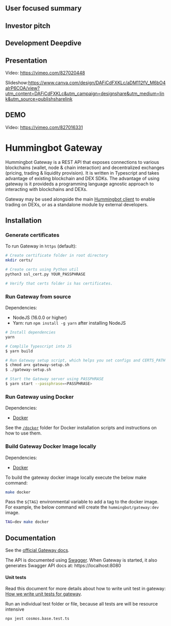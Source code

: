 
## User focused summary


## Investor pitch


## Development Deepdive


## Presentation
Video: https://vimeo.com/827020448

Slideshow:https://www.canva.com/design/DAFiCdFXKLc/aDM112fV_M6bO4alrP6COA/view?utm_content=DAFiCdFXKLc&utm_campaign=designshare&utm_medium=link&utm_source=publishsharelink


## DEMO
Video: https://vimeo.com/827016331




# Hummingbot Gateway

Hummingbot Gateway is a REST API that exposes connections to various blockchains (wallet, node & chain interaction) and decentralized exchanges (pricing, trading & liquidity provision). It is written in Typescript and takes advantage of existing blockchain and DEX SDKs. The advantage of using gateway is it provideds a programming language agnostic approach to interacting with blockchains and DEXs.

Gateway may be used alongside the main [Hummingbot client](https://github.com/hummingbot/hummingbot) to enable trading on DEXs, or as a standalone module by external developers.

## Installation

### Generate certificates

To run Gateway in `https` (default):
```bash
# Create certificate folder in root directory
mkdir certs/

# Create certs using Python util
python3 ssl_cert.py YOUR_PASSPHRASE

# Verify that certs folder is has certificates.
```


### Run Gateway from source

Dependencies:
* NodeJS (16.0.0 or higher)
* Yarn: run `npm install -g yarn` after installing NodeJS

```bash
# Install dependencies
yarn

# Complile Typescript into JS
$ yarn build

# Run Gateway setup script, which helps you set configs and CERTS_PATH
$ chmod a+x gateway-setup.sh
$ ./gateway-setup.sh

# Start the Gateway server using PASSPHRASE
$ yarn start --passphrase=<PASSPHRASE>
```

### Run Gateway using Docker

Dependencies:
* [Docker](https://docker.com)

See the [`/docker`](./docker) folder for Docker installation scripts and instructions on how to use them.


### Build Gateway Docker Image locally

Dependencies:
* [Docker](https://docker.com)

To build the gateway docker image locally execute the below make command:

```bash
make docker
```

Pass the `${TAG}` environmental variable to add a tag to the docker
image. For example, the below command will create the `hummingbot/gateway:dev`
image.

```bash
TAG=dev make docker
```

## Documentation

See the [official Gateway docs](https://docs.hummingbot.org/gateway/).

The API is documented using [Swagger](./docs/swagger). When Gateway is started, it also generates Swagger API docs at: https://localhost:8080


#### Unit tests

Read this document for more details about how to write unit test in gateway: [How we write unit tests for gateway](./docs/testing.md).

Run an individual test folder or file, because all tests are will be resource intensive

```bash
npx jest cosmos.base.test.ts
```
